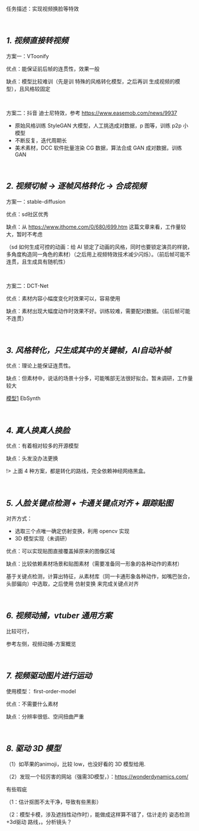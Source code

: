 
任务描述：实现视频换脸等特效

</br>

## _1. 视频直接转视频_

方案一：VToonify

优点：能保证前后帧的连贯性，效果一般

缺点：模型比较难训（先是训 特殊的风格转化模型，之后再训 生成视频的模型），且风格较固定


</br>


方案二：抖音 迪士尼特效，参考 https://www.easemob.com/news/9937
- 原始风格训练 StyleGAN 大模型，人工挑选成对数据，p 图等，训练 p2p 小模型
- 不断反复，迭代周期长
- 美术素材，DCC 软件批量渲染 CG 数据，算法合成 GAN 成对数据，训练 GAN



</br>

## _2. 视频切帧 -> 逐帧风格转化 -> 合成视频_


方案一：stable-diffusion 

优点：sd社区优秀

缺点：从 https://www.ithome.com/0/680/699.htm 这篇文章来看，工作量较大，暂时不考虑

（sd 如何生成可控的动画：给 AI 锁定了动画的风格，同时也要锁定演员的样貌，多角度构造同一角色的素材）（之后用上视频特效技术减少闪烁）。（前后帧可能不连贯，且生成具有随机性）



</br>

方案二：DCT-Net

优点：素材内容小幅度变化时效果可以，容易使用

缺点：素材出现大幅度动作时效果不好。训练较难，需要配对数据。（前后帧可能不连贯）



</br>

## _3. 风格转化，只生成其中的关键帧，AI自动补帧_

优点：理论上能保证连贯性。

缺点：但素材中，说话的场景十分多，可能嘴部无法很好拟合。暂未调研，工作量较大

[模型1](https://github.com/OndrejTexler/Few-Shot-Patch-Based-Training)     EbSynth


</br>

## _4. 真人换真人换脸_

优点：有着相对较多的开源模型

缺点：头发没办法更换



!> 上面 4 种方案，都是转化的路线，完全依赖神经网络黑盒。


</br>

## _5. 人脸关键点检测 + 卡通关键点对齐 + 跟踪贴图_


对齐方式：
- 选取三个点唯一确定仿射变换，利用 opencv 实现
- 3D 模型实现（未调研）

优点：可以实现贴图直接覆盖掉原来的图像区域

缺点：比较依赖素材场景和贴图素材（需要准备同一形象的各种动作的素材）

基于关键点检测，计算出特征，从素材库（同一卡通形象各种动作，如嘴巴张合，头部偏向）中选取，之后使用 仿射变换 来完成关键点对齐



</br>

## _6. 视频动捕，vtuber 通用方案_

比较可行，

参考左侧，视频动捕-方案概览


</br>

## _7. 视频驱动图片进行运动_


使用模型： first-order-model

优点：不需要什么素材

缺点：分辨率很低、空间扭曲严重



</br>

## _8. 驱动 3D 模型_


（1）如苹果的animoji，比较 low，也没好看的 3D 模型给用.

（2）发现一个较厉害的网站（强需3D模型，）：https://wonderdynamics.com/

有些瑕疵

（1：估计抠图不太干净，导致有些黑影）

（2：模型卡模，涉及遮挡性动作时），能做成这样算不错了，估计走的 姿态检测+3d驱动 路线，。分析镜头？


